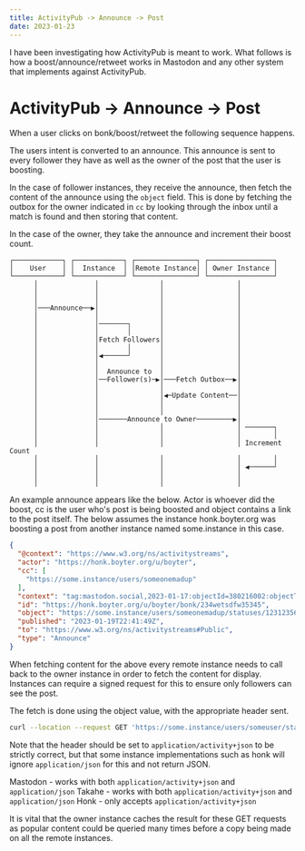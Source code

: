 ```yaml
---
title: ActivityPub -> Announce -> Post
date: 2023-01-23
---
```


I have been investigating how ActivityPub is meant to work. What follows is how a boost/announce/retweet works in Mastodon and any other system that implements against ActivityPub.

# ActivityPub -> Announce -> Post

When a user clicks on bonk/boost/retweet the following sequence happens.

The users intent is converted to an announce. This announce is sent to every follower they have as well as the owner
of the post that the user is boosting.

In the case of follower instances, they receive the announce, then fetch the content of the announce using the `object`
field. This is done by fetching the outbox for the owner indicated in `cc` by looking through the inbox until a match is
found and then storing that content.

In the case of the owner, they take the announce and increment their boost count.

```
┌────────────┐ ┌────────────┐ ┌───────────────┐ ┌────────────────┐        
│    User    │ │  Instance  │ │Remote Instance│ │ Owner Instance │        
└────────────┘ └────────────┘ └───────────────┘ └────────────────┘        
      │              │               │                  │                 
      │              │               │                  │                 
      │              │               │                  │                 
      │───Announce──▶│               │                  │                 
      │              │               │                  │                 
      │              │───────┐       │                  │                 
      │              │       │       │                  │                 
      │              │Fetch Followers│                  │                 
      │              │       │       │                  │                 
      │              │◀──────┘       │                  │                 
      │              │               │                  │                 
      │              │  Announce to  │                  │                 
      │              │──Follower(s)─▶│───Fetch Outbox──▶│                 
      │              │               │                  │                 
      │              │               │◀─Update Content──│                 
      │              │               │                  │                 
      │              │               │                  │                 
      │              │───────Announce to Owner─────────▶│                 
      │              │               │                  │ ───────┐        
      │              │               │                  │        │        
      │              │               │                  │ Increment Count 
      │              │               │                  │        │        
      │              │               │                  │ ◀──────┘        
      │              │               │                  │                 
      │              │               │                  │                 
```

An example announce appears like the below. Actor is whoever did the boost, cc is the user who's post is being boosted
and object contains a link to the post itself. The below assumes the instance honk.boyter.org was boosting a post
from another instance named some.instance in this case.

```json
{
  "@context": "https://www.w3.org/ns/activitystreams",
  "actor": "https://honk.boyter.org/u/boyter",
  "cc": [
    "https://some.instance/users/someonemadup"
  ],
  "context": "tag:mastodon.social,2023-01-17:objectId=380216002:objectType=Conversation",
  "id": "https://honk.boyter.org/u/boyter/bonk/234wetsdfw35345",
  "object": "https://some.instance/users/someonemadup/statuses/1231235634623412",
  "published": "2023-01-19T22:41:49Z",
  "to": "https://www.w3.org/ns/activitystreams#Public",
  "type": "Announce"
}
```

When fetching content for the above every remote instance needs to call back to the owner instance in order to fetch the 
content for display. Instances can require a signed request for this to ensure only followers can see the post. 

The fetch is done using the object value, with the appropriate header sent.

```bash
curl --location --request GET 'https://some.instance/users/someuser/statuses/123413513412312' --header 'Accept: application/json' 
```

Note that the header should be set to `application/activity+json` to be strictly correct, but that some instance 
implementations such as honk will ignore `application/json` for this and not return JSON.

Mastodon - works with both `application/activity+json` and `application/json`
Takahe - works with both `application/activity+json` and `application/json`
Honk - only accepts `application/activity+json`

It is vital that the owner instance caches the result for these GET requests as popular content could be queried 
many times before a copy being made on all the remote instances.